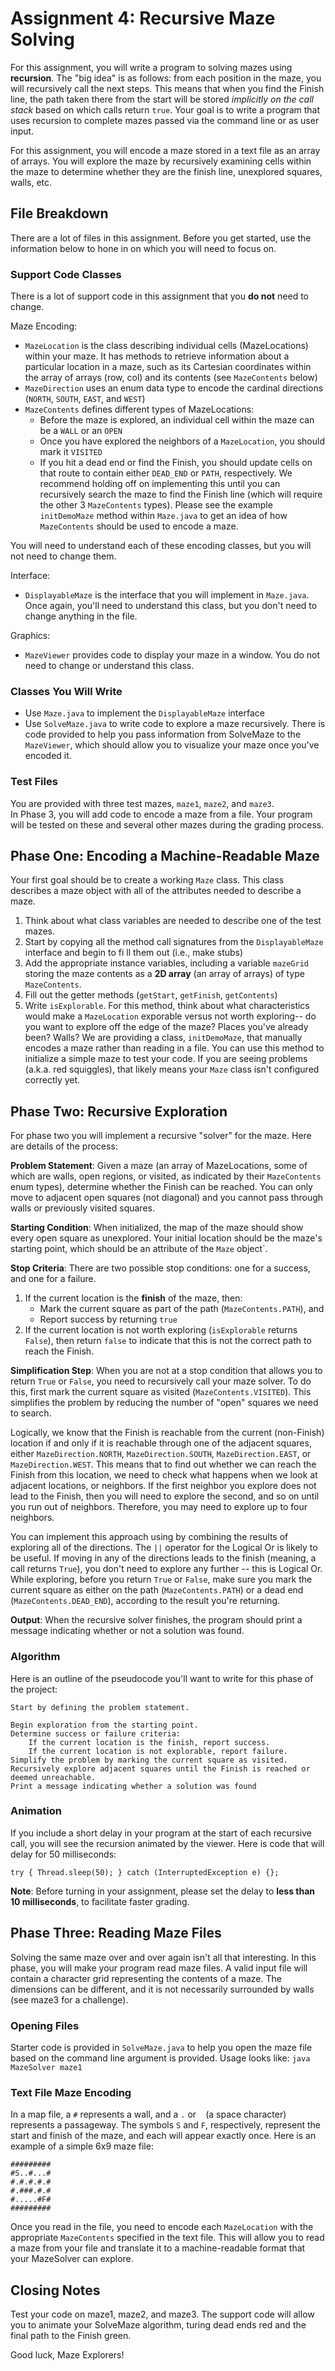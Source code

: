 # Assignment 4:  Recursive Maze Solving

For this assignment, you will write a program to solving mazes using **recursion**. The "big idea" is as follows: from each position in the maze, you will recursively call the next steps. This means that when you find the Finish line, the path taken there from the start will be stored _implicitly on the call stack_ based on which calls return `true`. Your goal is to write a program that uses recursion to complete mazes passed via the command line or as user input.

For this assignment, you will encode a maze stored in a text file as an array of arrays. You will explore the maze by recursively examining cells within the maze to determine whether they are the finish line, unexplored squares, walls, etc.

## File Breakdown

There are a lot of files in this assignment. Before you get started, use the information below to hone in on which you will need to focus on.

### Support Code Classes

There is a lot of support code in this assignment that you **do not** need to change.

Maze Encoding:
- `MazeLocation` is the class describing individual cells (MazeLocations) within your maze. It has methods to retrieve information about a particular location in a maze, such as its Cartesian coordinates within the array of arrays (row, col) and its contents (see `MazeContents` below)
- `MazeDirection` uses an enum data type to encode the cardinal directions (`NORTH`, `SOUTH`, `EAST`, and `WEST`)
- `MazeContents` defines different types of MazeLocations:
   - Before the maze is explored, an individual cell within the maze can be a `WALL` or an `OPEN`
   - Once you have explored the neighbors of a `MazeLocation`, you should mark it `VISITED`
   - If you hit a dead end or find the Finish, you should update cells on that route to contain either `DEAD_END` or `PATH`, respectively. We recommend holding off on implementing this until you can recursively search the maze to find the Finish line (which will require the other 3 `MazeContents` types).
   Please see the example `initDemoMaze` method within `Maze.java` to get an idea of how `MazeContents` should be used to encode a maze.

You will need to understand each of these encoding classes, but you will not need to change them.

Interface:
- `DisplayableMaze` is the interface that you will implement in `Maze.java`. Once again, you'll need to understand this class, but you don't need to change anything in the file.

Graphics:
- `MazeViewer` provides code to display your maze in a window. You do not need to change or understand this class.

### Classes You Will Write

- Use `Maze.java` to implement the `DisplayableMaze` interface
- Use `SolveMaze.java` to write code to explore a maze recursively. There is code provided to help you pass information from SolveMaze to the `MazeViewer`, which should allow you to visualize your maze once you've encoded it.

### Test Files

You are provided with three test mazes, `maze1`, `maze2`, and `maze3`.  
In Phase 3, you will add code to encode a maze from a file.
Your program will be tested on these and several other mazes during the grading process.

## Phase One: Encoding a Machine-Readable Maze

Your first goal should be to create a working `Maze` class. This class describes a maze object with all of the attributes needed to describe a maze. 
1. Think about what class variables are needed to describe one of the test mazes. 
2. Start by copying all the method call signatures from the `DisplayableMaze` interface and begin to fi
ll them out (i.e., make stubs) 
3. Add the appropriate instance variables, including a variable `mazeGrid` storing the maze contents as a **2D array** (an array of arrays) of type `MazeContents`. 
4. Fill out the getter methods (`getStart`, `getFinish`, `getContents`)
5. Write `isExplorable`. For this method, think about what characteristics would make a `MazeLocation` exporable versus not worth exploring-- do you want to explore off the edge of the maze? Places you've already been? Walls?
We are providing a class, `initDemoMaze`, that manually encodes a maze rather than reading in a file. You can use this method to initialize a simple maze to test your code. If you are seeing problems (a.k.a. red squiggles), that likely means your `Maze` class isn't configured correctly yet.

## Phase Two: Recursive Exploration

For phase two you will implement a recursive "solver" for the maze.  Here are details of the process:

**Problem Statement**: 
Given a maze (an array of MazeLocations, some of which are walls, open regions, or visited, as indicated by their `MazeContents` enum types), determine whether the Finish can be reached.
You can only move to adjacent open squares (not diagonal) and you cannot pass through walls or previously visited squares.

**Starting Condition**:
When initialized, the map of the maze should show every open square as unexplored.
Your initial location should be the maze's starting point, which should be an attribute of the `Maze` object`.

**Stop Criteria**:
There are two possible stop conditions: one for a success, and one for a failure.

1. If the current location is the **finish** of the maze, then:
    * Mark the current square as part of the path (`MazeContents.PATH`), and 
    * Report success by returning `true`
2. If the current location is not worth exploring (`isExplorable` returns `False`), then return `false` to indicate that this is not the correct path to reach the Finish.

**Simplification Step**:
When you are not at a stop condition that allows you to return `True` or  `False`, you need to recursively call your maze solver.
To do this, first mark the current square as visited (`MazeContents.VISITED`).
This simplifies the problem by reducing the number of "open" squares we need to search. 

Logically, we know that the Finish is reachable from the current (non-Finish) location if and only if it is reachable through one of the adjacent squares, either `MazeDirection.NORTH`, `MazeDirection.SOUTH`, `MazeDirection.EAST`, or `MazeDirection.WEST`. 
This means that to find out whether we can reach the Finish from this location, we need to check what happens when we look at adjacent locations, or neighbors.
If the first neighbor you explore does not lead to the Finish, then you will need to explore the second, and so on until you run out of neighbors.
Therefore, you may need to explore up to four neighbors.

You can implement this approach using by combining the results of exploring all of the directions.
The `||` operator for the Logical Or is likely to be useful. 
If moving in any of the directions leads to the finish (meaning, a call returns `True`), you don't need to explore any further -- this is Logical Or.
While exploring, before you return `True` or `False`, make sure you mark the current square as either on the path (`MazeContents.PATH`) or a dead end (`MazeContents.DEAD_END`), according to the result you're returning.

**Output**:
When the recursive solver finishes, the program should print a message indicating whether or not a solution was found.

### Algorithm

Here is an outline of the pseudocode you'll want to write for this phase of the project:

    Start by defining the problem statement.

    Begin exploration from the starting point.
    Determine success or failure criteria:
        If the current location is the finish, report success.
        If the current location is not explorable, report failure.
    Simplify the problem by marking the current square as visited.
    Recursively explore adjacent squares until the Finish is reached or deemed unreachable.
    Print a message indicating whether a solution was found

### Animation

If you include a short delay in your program at the start of each recursive call, you will see the recursion animated by the viewer.  Here is code that will delay for 50 milliseconds:

    try { Thread.sleep(50);	} catch (InterruptedException e) {};

**Note**: Before turning in your assignment, please set the delay to **less than 10 milliseconds**, to facilitate faster grading.

## Phase Three: Reading Maze Files

Solving the same maze over and over again isn't all that interesting.  In this phase, you will make your program read maze files. 
A valid input file will contain a character grid representing the contents of a maze.
The dimensions can be different, and it is not necessarily surrounded by walls (see maze3 for a challenge).

### Opening Files

Starter code is provided in `SolveMaze.java` to help you open the maze file based on the command line argument is provided.
Usage looks like:
    `java MazeSolver maze1`

### Text File Maze Encoding

In a map file, a `#` represents a wall, and a `.` or ` ` (a space character) represents a passageway.  The symbols `S` and `F`, respectively, represent the start and finish of the maze, and each will appear exactly once. Here is an example of a simple 6x9 maze file:

    #########
    #S..#...#
    #.#.#.#.#
    #.###.#.#
    #.....#F#
    #########

Once you read in the file, you need to encode each `MazeLocation` with the appropriate `MazeContents` specified in the text file.
This will allow you to read a maze from your file and translate it to a machine-readable format that your MazeSolver can explore.

## Closing Notes

Test your code on maze1, maze2, and maze3.
The support code will allow you to animate your SolveMaze algorithm, turing dead ends red and the final path to the Finish green.

Good luck, Maze Explorers!